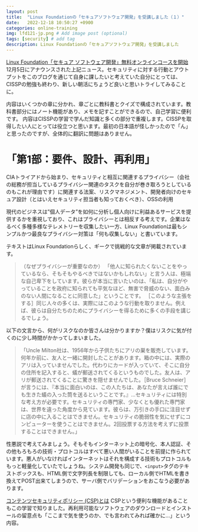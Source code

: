 ```yaml
---
layout: post
title:  "Linux Foundationの「セキュアソフトウェア開発」を受講しました（１）"
date:   2022-12-18 10:50:27 +0900
categories: online-training
img: lfd121-jp.png # Add image post (optional)
tags: [security] # add tag
description: Linux Foundationの「セキュアソフトウェア開発」を受講しました
---
```


[Linux Foundation「セキュア ソフトウェア開発」無料オンラインコースを開始](https://www.linuxfoundation.jp/press-release/2022/12/free-openssf-developing-secure-software-training-course-now-available-in-japanese/)
12月5日にアナウンスされた上記ニュース。セキュリティに対する行動とアウトプットをこのブログを通じて自身に課したいと考えていた自分にとっては、CISSPの勉強も終わり、新しい朝活にちょうど良いと思いトライしてみることに。

内容はいくつかの章に分かれ、章ごとに教科書とクイズで構成されています。教科書部分にはノート機能があり、メモを記すことができるので、自己学習に便利です。
内容はCISSPの学習で学んだ知識と多くの部分で重複します。CISSPを取得したい人にとっては役立つと思います。最初の日本語が怪しかったので「ん」と思ったのですが、全体的に翻訳に問題はありません。

# 「第1部：要件、設計、再利用」
CIAトライアドから始まり、セキュリティと相互に関連するプライバシー（会社の総務が担当しているプライバシー関連のタスクを自分が巻き取ろうとしているのもこれが理由です）に関連する法案、リスクマネジメント、開発者向けのセキュア設計（とはいえセキュリティ担当者も知っておくべき）、OSSの利用

現代のビジネスは”個人データ”を如何に分析し個人向けに利益あるサービスを提供するかを重視しており、これはプライバシーとは相反する考えです。企業はなるべく多種多様なテレメトリーを収集したい一方、Linux Foundationは最もシンプルかつ最良なプライバシー対策は「何も収集しない」と書いています。

テキストはLinux Foundationらしく、ギークで挑戦的な文章が掲載されています。

> （なぜプライバシーが重要なのか）
> 「他人に知られたくないことをやっているなら、そもそもやるべきではないかもしれない」と言う人は、極端な自己卑下をしています。彼らが本当に言いたいのは、「私は、自分がやっていることを政府に知られても平気なほど、無害で脅威のない、面白みのない人間になることに同意した」ということです。
> ［このような主張をする］同じ人々の多くは、実際にはこのような行動を取りません。例えば、彼らは自分たちのためにプライバシーを得るために多くの手段を講じるでしょう。

以下の文言から、何がリスクなのか皆さんは分かりますか？僕はリスクに気が付くのに少し時間がかかってしまいました。

> 「Uncle Milton社は、1956年から子供たちにアリの巣を販売しています。何年か前に、友人と一緒に開封したことがあります。箱の中には、実際のアリは入っていませんでした。代わりにカードが入っていて、そこに自分の住所を記入すると、蟻が郵送されてくるというものでした。友人は、アリが郵送されてくることに驚きを隠せませんでした。［Bruce Schneier］が言うには、『本当に面白いのは、この人たちは、あなたが言えば誰にでも生きた蟻の入った筒を送るということです。』...セキュリティには特別な考え方が必要です。セキュリティの専門家、少なくとも優れた専門家は、世界を違った角度から見ています。彼らは、万引きの手口に注目せずに店の中に入ることはできません。セキュリティの脆弱性を気にせずにコンピューターを使うことはできません。2回投票する方法を考えずに投票することはできません。」

性悪説で考えてみましょう。そもそもインターネット上の暗号化、本人認証、その他もろもろの技術・プロトコルはすべて悪い人間がいることを前提に作られています。悪人がいなければインターネットはそれを構成する技術もプロトコルももっと軽量化していたでしょうね。システム開発も同じで、`<input>`タグのテキストボックスも、HTML側で文字列長を制限しても、ローカル側でHTMLを書き換えてPOST出来てしまうので、サーバ側でバリデーションをおこなう必要があります。

[コンテンツセキュリティポリシー (CSP)とは](https://zenn.dev/mo_ri_regen/articles/content-security-policy)
CSPという便利な機能があることもこの学習で知りました。再利用可能なソフトウェアのダウンロードとインストールの留意点も「ここまで気を使うのか、でも言われてみれば確かに…」という内容。

